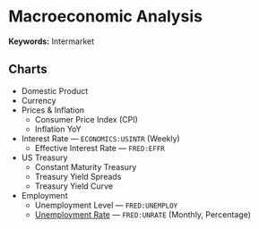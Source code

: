 # Macroeconomic Analysis

**Keywords:** Intermarket

## Charts

- Domestic Product
- Currency
- Prices & Inflation
  - Consumer Price Index (CPI)
  - Inflation YoY
- Interest Rate — `ECONOMICS:USINTR` (Weekly)
  - Effective Interest Rate — `FRED:EFFR`
- US Treasury
  - Constant Maturity Treasury
  - Treasury Yield Spreads
  - Treasury Yield Curve
- Employment
  - Unemployment Level — `FRED:UNEMPLOY`
  - [Unemployment Rate](https://www.investing.com/economic-calendar/unemployment-rate-300) — `FRED:UNRATE` (Monthly, Percentage)

<!--
Government Bonds
Commodities
-->
